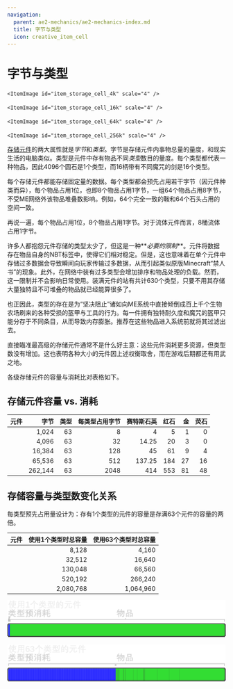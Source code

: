 ```yaml
---
navigation:
  parent: ae2-mechanics/ae2-mechanics-index.md
  title: 字节与类型
  icon: creative_item_cell
---
```


# 字节与类型

<Row>
    <ItemImage id="item_storage_cell_1k" scale="4" />

    <ItemImage id="item_storage_cell_4k" scale="4" />

    <ItemImage id="item_storage_cell_16k" scale="4" />

    <ItemImage id="item_storage_cell_64k" scale="4" />

    <ItemImage id="item_storage_cell_256k" scale="4" />
  </Row>

[存储元件](../items-blocks-machines/storage_cells.md)的两大属性就是*字节*和*类型*。字节是存储元件内事物总量的量度，和现实生活的电脑类似。类型是元件中存有物品不同*类型*数目的量度。每个类型都代表一种物品，因此4096个圆石是1个类型，而16柄带有不同魔咒的剑是16个类型。

每个存储元件都能存储固定量的数据。每个类型都会预先占用若干字节（因元件种类而异），每个物品占用1位，也即8个物品占用1字节，一组64个物品占用8字节，不受ME网络外该物品堆叠数影响。例如，64个完全一致的鞍和64个石头占用的空间一致。

再说一遍，每个物品占用1位，8个物品占用1字节。对于流体元件而言，8桶流体占用1字节。

许多人都抱怨元件存储的类型太少了，但这是一种**_必要的限制_**。元件将数据存在物品自身的NBT标签中，使得它们相对稳定。但是，这也意味着在单个元件中存储过多数据会导致瞬间向玩家传输过多数据，从而引起类似原版Minecraft“禁人书”的现象。此外，在网络中装有过多类型会增加排序和物品处理的负载。然而，这一限制并不会影响日常使用。装满元件的<ItemLink id="drive" />站有共计630个类型，只要不用其存储大量独特且不可堆叠的物品就已经能算很多了。

也正因此，类型的存在是为“坚决阻止”诸如向ME系统中直接倾倒成百上千个生物农场刷来的各种受损的盔甲与工具的行为。每一件拥有独特耐久度和魔咒的盔甲只能分存于不同条目，从而导致内存膨胀。推荐在这些物品进入系统前就将其过滤出去。

直接瞄准最高级的存储元件通常不是什么好主意：这些元件消耗更多资源，但类型数没有增加。这也表明各种大小的元件因上述权衡取舍，而在游戏后期都还有用武之地。

各级存储元件的容量与消耗比对表格如下。

## 存储元件容量 vs. 消耗

| 元件                                     |    字节 |  类型 | 每类型占用字节 | 赛特斯石英 | 红石 |   金 |      荧石 |
| ---------------------------------------- | ------: | ----: | -------------: | -----: | -------: | ---: | --------: |
| <ItemLink id="item_storage_cell_1k" />   |   1,024 |    63 |              8 |      4 |        5 |    1 |         0 |
| <ItemLink id="item_storage_cell_4k" />   |   4,096 |    63 |             32 |  14.25 |       20 |    3 |         0 |
| <ItemLink id="item_storage_cell_16k" />  |  16,384 |    63 |            128 |     45 |       61 |    9 |         4 |
| <ItemLink id="item_storage_cell_64k" />  |  65,536 |    63 |            512 | 137.25 |      184 |   27 |        16 |
| <ItemLink id="item_storage_cell_256k" /> | 262,144 |    63 |           2048 |    414 |      553 |   81 |        48 |

## 存储容量与类型数变化关系

每类型预先占用量设计为：存有1个类型的元件的容量是存满63个元件的容量的两倍。

| 元件                                     |                       使用1个类型时总容量 |                        使用63个类型时总容量 |
| ---------------------------------------- | ----------------------------------------: | ------------------------------------------: |
| <ItemLink id="item_storage_cell_1k" />   |                                     8,128 |                                       4,160 |
| <ItemLink id="item_storage_cell_4k" />   |                                    32,512 |                                      16,640 |
| <ItemLink id="item_storage_cell_16k" />  |                                   130,048 |                                      66,560 |
| <ItemLink id="item_storage_cell_64k" />  |                                   520,192 |                                     266,240 |
| <ItemLink id="item_storage_cell_256k" /> |                                 2,080,768 |                                   1,064,960 |

![使用1个类型的元件](../assets/diagrams/1_type_cell.png)

![使用63个类型的元件](../assets/diagrams/63_type_cell.png)